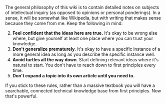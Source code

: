 The general philosophy of this wiki is to contain detailed notes on subjects of intellectual inquiry (as opposed to opinions or personal ponderings). In a sense, it will be somewhat like Wikipedia, but with writing that makes sense because they come from me. Keep the following in mind:

2. **Feel confident that the ideas here are true.** It's okay to be wrong else where, but give yourself at least one place where you can trust your knowledge.
3. **Don't generalize prematurely**. It's okay to have a specific instance of a more general idea as long as you describe the specific instance well.
4. **Avoid turtles all the way down**. Start defining relevant ideas where it's natural to start. You don't have to reach down to first principles every time.
5. **Don't expand a topic into its own article until you need to.**

If you stick to these rules, rather than a massive textbook you will have a searchable, connected technical knowledge base from first principles. Now that's powerful.
